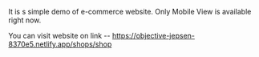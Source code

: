 It is s simple demo of e-commerce website.
Only Mobile View is available right now.

You can visit website on link -- https://objective-jepsen-8370e5.netlify.app/shops/shop 
